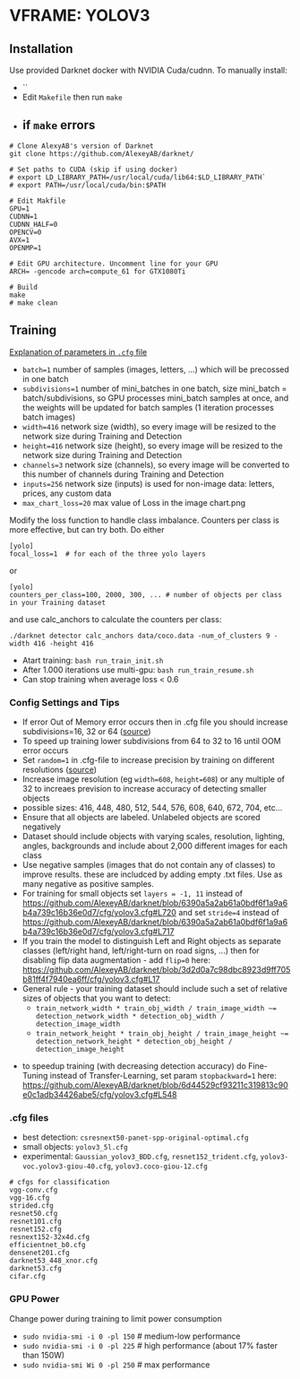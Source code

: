 # VFRAME: YOLOV3

## Installation

Use provided Darknet docker with NVIDIA Cuda/cudnn. To manually install:

- ``
- Edit `Makefile` then run `make`
- if `make` errors
    - 
```
# Clone AlexyAB's version of Darknet
git clone https://github.com/AlexeyAB/darknet/

# Set paths to CUDA (skip if using docker)
# export LD_LIBRARY_PATH=/usr/local/cuda/lib64:$LD_LIBRARY_PATH`
# export PATH=/usr/local/cuda/bin:$PATH

# Edit Makfile
GPU=1
CUDNN=1
CUDNN_HALF=0
OPENCV=0
AVX=1
OPENMP=1

# Edit GPU architecture. Uncomment line for your GPU
ARCH= -gencode arch=compute_61 for GTX1080Ti

# Build
make
# make clean
```


## Training

[Explanation of parameters in `.cfg` file](https://github.com/AlexeyAB/darknet/wiki/CFG-Parameters-in-the-%5Bnet%5D-section)

- `batch=1` number of samples (images, letters, ...) which will be precossed in one batch
- `subdivisions=1` number of mini_batches in one batch, size mini_batch = batch/subdivisions, so GPU processes mini_batch samples at once, and the weights will be updated for batch samples (1 iteration processes batch images)
- `width=416` network size (width), so every image will be resized to the network size during Training and Detection
- `height=416` network size (height), so every image will be resized to the network size during Training and Detection
- `channels=3` network size (channels), so every image will be converted to this number of channels during Training and Detection
- `inputs=256` network size (inputs) is used for non-image data: letters, prices, any custom data
- `max_chart_loss=20` max value of Loss in the image chart.png


Modify the loss function to handle class imbalance. Counters per class is more effective, but can try both. Do either
```
[yolo]
focal_loss=1  # for each of the three yolo layers
```
or
```
[yolo]
counters_per_class=100, 2000, 300, ... # number of objects per class in your Training dataset
```
and use calc_anchors to calculate the counters per class:
```
./darknet detector calc_anchors data/coco.data -num_of_clusters 9 -width 416 -height 416
```

- Atart training: `bash run_train_init.sh`
- After 1.000 iterations use multi-gpu: `bash run_train_resume.sh`
- Can stop training when average loss < 0.6


### Config Settings and Tips

- If error Out of Memory error occurs then in .cfg file you should increase subdivisions=16, 32 or 64 ([source](https://github.com/AlexeyAB/darknet/blob/0039fd26786ab5f71d5af725fc18b3f521e7acfd/cfg/yolov3.cfg#L4))
- To speed up training lower subdivisions from 64 to 32 to 16 until OOM error occurs
- Set `random=1` in .cfg-file to increase precision by training on different resolutions ([source](https://github.com/AlexeyAB/darknet/blob/0039fd26786ab5f71d5af725fc18b3f521e7acfd/cfg/yolov3.cfg#L788))
- Increase image resolution (eg `width=608`, `height=608`) or any multiple of 32 to increaes prevision to increase accuracy of detecting smaller objects
- possible sizes: 416, 448, 480, 512, 544, 576, 608, 640, 672, 704, etc...
- Ensure that all objects are labeled. Unlabeled objects are scored negatively
- Dataset should include objects with varying scales, resolution, lighting, angles, backgrounds and include about 2,000 different images for each class
- Use negative samples (images that do not contain any of classes) to improve results. these are includced by adding empty .txt files. Use as many negative as positive samples.
- For training for small objects set `layers = -1, 11` instead of <https://github.com/AlexeyAB/darknet/blob/6390a5a2ab61a0bdf6f1a9a6b4a739c16b36e0d7/cfg/yolov3.cfg#L720> and set `stride=4` instead of <https://github.com/AlexeyAB/darknet/blob/6390a5a2ab61a0bdf6f1a9a6b4a739c16b36e0d7/cfg/yolov3.cfg#L717>
- If you train the model to distinguish Left and Right objects as separate classes (left/right hand, left/right-turn on road signs, ...) then for disabling flip data augmentation - add `flip=0` here: https://github.com/AlexeyAB/darknet/blob/3d2d0a7c98dbc8923d9ff705b81ff4f7940ea6ff/cfg/yolov3.cfg#L17
- General rule - your training dataset should include such a set of relative sizes of objects that you want to detect: 
    - `train_network_width * train_obj_width / train_image_width ~= detection_network_width * detection_obj_width / detection_image_width`
    - `train_network_height * train_obj_height / train_image_height ~= detection_network_height * detection_obj_height / detection_image_height`
* to speedup training (with decreasing detection accuracy) do Fine-Tuning instead of Transfer-Learning, set param `stopbackward=1` here: <https://github.com/AlexeyAB/darknet/blob/6d44529cf93211c319813c90e0c1adb34426abe5/cfg/yolov3.cfg#L548>

### .cfg files

- best detection: `csresnext50-panet-spp-original-optimal.cfg`
- small objects: `yolov3_5l.cfg`
- experimental: `Gaussian_yolov3_BDD.cfg`, `resnet152_trident.cfg`, `yolov3-voc.yolov3-giou-40.cfg`, `yolov3.coco-giou-12.cfg`


```
# cfgs for classification
vgg-conv.cfg
vgg-16.cfg
strided.cfg
resnet50.cfg
resnet101.cfg
resnet152.cfg
resnext152-32x4d.cfg
efficientnet_b0.cfg
densenet201.cfg
darknet53_448_xnor.cfg
darknet53.cfg
cifar.cfg
```

### GPU Power

Change power during training to limit power consumption

- `sudo nvidia-smi -i 0 -pl 150`  # medium-low performance
- `sudo nvidia-smi -i 0 -pl 225`  # high performance (about 17% faster than 150W)
- `sudo nvidia-smi Wi 0 -pl 250`  # max performance
